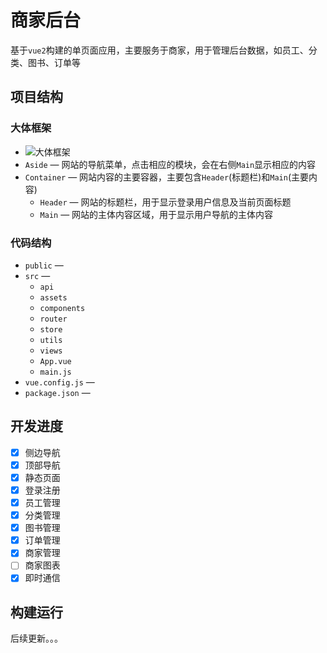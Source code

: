 # 商家后台

基于`vue2`构建的单页面应用，主要服务于商家，用于管理后台数据，如员工、分类、图书、订单等

## 项目结构

### 大体框架

- ![大体框架](https://pic1.imgdb.cn/item/63610ea116f2c2beb140aab6.png)
- `Aside` — 网站的导航菜单，点击相应的模块，会在右侧`Main`显示相应的内容
- `Container` — 网站内容的主要容器，主要包含`Header`(标题栏)和`Main`(主要内容)
  - `Header` — 网站的标题栏，用于显示登录用户信息及当前页面标题
  - `Main` — 网站的主体内容区域，用于显示用户导航的主体内容

### 代码结构

- `public` — 
- `src` — 
  - `api`
  - `assets`
  - `components`
  - `router`
  - `store`
  - `utils`
  - `views`
  - `App.vue`
  - `main.js`
- `vue.config.js` — 
- `package.json` — 

## 开发进度

- [x] 侧边导航
- [x] 顶部导航
- [x] 静态页面
- [x] 登录注册
- [x] 员工管理
- [x] 分类管理
- [x] 图书管理
- [x] 订单管理
- [x] 商家管理
- [ ] 商家图表
- [x] 即时通信

## 构建运行



后续更新。。。
